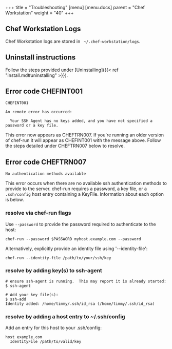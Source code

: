 +++
title = "Troubleshooting"
[menu]
  [menu.docs]
    parent = "Chef Workstation"
    weight = "40"
+++

## Chef Workstation Logs

Chef Workstation logs are stored in ` ~/.chef-workstation/logs`.

## Uninstall instructions

Follow the steps provided under [Uninstalling]({{< ref "install.md#uninstalling" >}}).

## Error code CHEFINT001


```
CHEFINT001

An remote error has occurred:

  Your SSH Agent has no keys added, and you have not specified a password or a key file.
```


This error now appears as CHEFTRN007.  If you're running an older version of chef-run
it will appear as CHEFINT001 with the message above.  Follow the steps detailed under
CHEFTRN007 below to resolve.

## Error code CHEFTRN007

`No authentication methods available`

This error occurs when there are no available ssh authentication methods to provide to the server.
chef-run requires a password, a key file, or a `.ssh/config` host entry containing a KeyFile.
Information about each option is below.

### resolve via chef-run flags

Use `--password` to provide the password required to authenticate to the host:

```
chef-run --password $PASSWORD myhost.example.com --password
```

Alternatively, explicitly provide an identity file using '--identity-file':

```
chef-run --identity-file /path/to/your/ssh/key
```

### resolve by adding key(s) to ssh-agent
```
# ensure ssh-agent is running.  This may report it is already started:
$ ssh-agent

# Add your key file(s):
$ ssh-add
Identity added: /home/timmy/.ssh/id_rsa (/home/timmy/.ssh/id_rsa)
```

### resolve by adding a host entry to ~/.ssh/config

Add an entry for this host to your .ssh/config:

```
host example.com
  IdentityFile /path/to/valid/key
```
